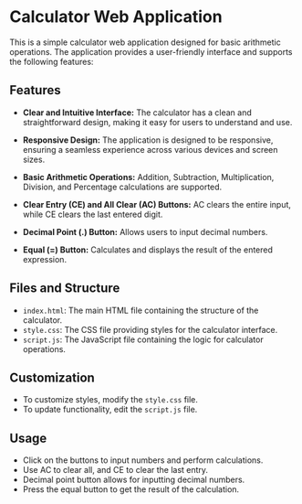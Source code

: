 # Calculator Web Application

This is a simple calculator web application designed for basic arithmetic operations. The application provides a user-friendly interface and supports the following features:

## Features

- **Clear and Intuitive Interface:** The calculator has a clean and straightforward design, making it easy for users to understand and use.

- **Responsive Design:** The application is designed to be responsive, ensuring a seamless experience across various devices and screen sizes.

- **Basic Arithmetic Operations:** Addition, Subtraction, Multiplication, Division, and Percentage calculations are supported.

- **Clear Entry (CE) and All Clear (AC) Buttons:** AC clears the entire input, while CE clears the last entered digit.

- **Decimal Point (.) Button:** Allows users to input decimal numbers.

- **Equal (=) Button:** Calculates and displays the result of the entered expression.

## Files and Structure

- `index.html`: The main HTML file containing the structure of the calculator.
- `style.css`: The CSS file providing styles for the calculator interface.
- `script.js`: The JavaScript file containing the logic for calculator operations.

## Customization

- To customize styles, modify the `style.css` file.
- To update functionality, edit the `script.js` file.

## Usage

- Click on the buttons to input numbers and perform calculations.
- Use AC to clear all, and CE to clear the last entry.
- Decimal point button allows for inputting decimal numbers.
- Press the equal button to get the result of the calculation.

